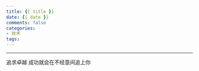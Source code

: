 ```yaml
---
title: {{ title }}
date: {{ date }}
comments: false
categories:
- 技术
tags:
---
```


<!--more-->


----------
追求卓越 成功就会在不经意间追上你